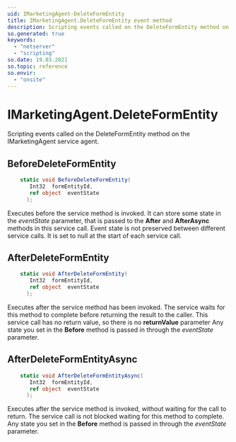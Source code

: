 ```yaml
---
uid: IMarketingAgent-DeleteFormEntity
title: IMarketingAgent.DeleteFormEntity event method
description: Scripting events called on the DeleteFormEntity method on the IMarketingAgent service agent.
so.generated: true
keywords:
  - "netserver"
  - "scripting"
so.date: 19.03.2021
so.topic: reference
so.envir:
  - "onsite"
---
```

# IMarketingAgent.DeleteFormEntity

Scripting events called on the <see cref='M:SuperOffice.CRM.Services.IMarketingAgent.DeleteFormEntity'>DeleteFormEntity</see> method on the <see cref='IMarketingAgent'>IMarketingAgent</see>  service agent.

## BeforeDeleteFormEntity
```cs
    static void BeforeDeleteFormEntity(
       Int32  formEntityId,
       ref object  eventState
      );
```
Executes before the service method is invoked.
It can store some state in the *eventState* parameter, that is passed to the **After** and **AfterAsync** methods in this service call.
Event state is not preserved between different service calls. It is set to null at the start of each service call.
## AfterDeleteFormEntity
```cs
    static void AfterDeleteFormEntity(
       Int32  formEntityId,
       ref object  eventState
      );
```
Executes after the service method has been invoked. The service waits for this method to complete before returning the result to the caller.
This service call has no return value, so there is no **returnValue** parameter
Any state you set in the **Before** method is passed in through the *eventState* parameter.
## AfterDeleteFormEntityAsync
```cs
    static void AfterDeleteFormEntityAsync(
       Int32  formEntityId,
       ref object  eventState
      );
```
Executes after the service method is invoked, without waiting for the call to return.
The service call is not blocked waiting for this method to complete.
Any state you set in the **Before** method is passed in through the *eventState* parameter.

